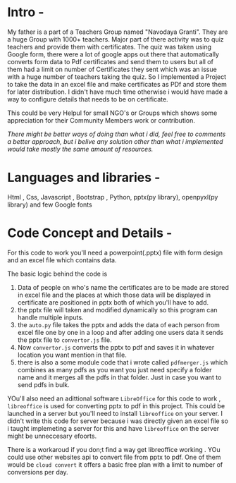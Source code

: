 # Intro - 

My father is a part of a Teachers Group named "Navodaya Granti". They are a huge
Group with 1000+ teachers. Major part of there activity was to quiz teachers and
provide them with certificates. The quiz was taken using Google form, there were a lot
of google apps out there that automatically converts form data to Pdf certificates and
send them to users but all of them had a limit on number of Certificates they sent which
was an issue with a huge number of teachers taking the quiz. So I implemented a Project
to take the data in an excel file and make certificates as PDf and store them for 
later distribution. I didn't have much time otherwise i would have made a way to 
configure details that needs to be on certificate.


This could be very Helpul for small NGO's or Groups which shows some appreciation for their Community Members work or contribution.

*There might be better ways of doing than what i did, feel free to comments a better approach, but i belive any solution other than what i implemented would take mostly the same amount of resources.*

# Languages and libraries - 

Html , Css, Javascript , Bootstrap , Python, pptx(py library), openpyxl(py library) and few Google fonts

# Code Concept and Details - 

For this code to work you'll need a powerpoint(.pptx) file with
form design and an excel file which contains data.

The basic logic behind the code is
1. Data of people on who's name the certificates are to be made are stored in excel file and the places at which those data will be displayed in certificate are positioned in pptx both of which you'll have to add.
2. the pptx file will taken and modified dynamically so this program can handle multiple inputs.
3. the `auto.py` file takes the pptx and adds the data of each person from excel file one by one in a loop
 and after adding one users data it sends the pptx file to `convertor.js` file.
4. Now `convertor.js` converts the pptx to pdf and saves it in whatever location you want mention in that file.
5. there is also a some module code that i wrote called `pdfmerger.js` which combines as many pdfs as you want 
  you just need specify a folder name and it merges all the pdfs in that folder. Just in case you want to send
  pdfs in bulk.


YOu'll also need an adittional software `LibreOffice` for this code to work , `libreoffice` is used for converting pptx to pdf in this project. This could be launched in a server but you'll need to install `libreoffice` on your server. I didn't write this code for server because i was directly given an excel file so i taught implemeting a server for this and have `libreoffice` on the server might be unneccesary efoorts.

There is a workaroud if you don;t find a way get libreoffice working . YOu could use other websites api to convert file from pptx to pdf. One of them would be `cloud convert` it offers a basic free plan with a limit to number of conversions per day.
